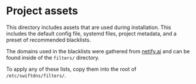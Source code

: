 # Project assets

This directory includes assets that are used during installation. This includes the default config file, systemd files, project metadata, and a preset of recommended blacklists.

The domains used in the blacklists were gathered from [netify.ai](https://www.netify.ai/resources/applications) and can be found inside of the `filters/` directory.

To apply any of these lists, copy them into the root of `/etc/swiftdns/filters/`.

